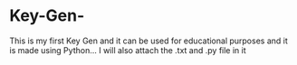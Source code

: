 # Key-Gen-
This is my first Key Gen and it can be used for educational purposes and it is made using Python... I will also attach the .txt and .py file in it 
